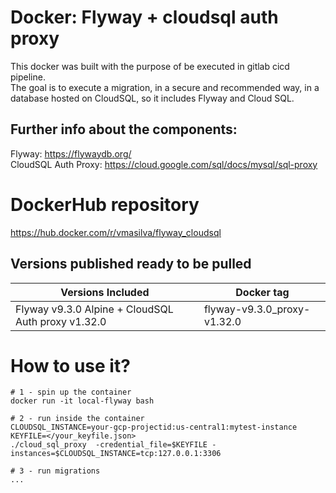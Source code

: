 # Docker: Flyway + cloudsql auth proxy

This docker was built with the purpose of be executed in gitlab cicd pipeline.  
The goal is to execute a migration, in a secure and recommended way, in a database hosted on CloudSQL, so it includes Flyway and Cloud SQL.  

## Further info about the components:
Flyway: https://flywaydb.org/   
CloudSQL Auth Proxy: https://cloud.google.com/sql/docs/mysql/sql-proxy  

# DockerHub repository
https://hub.docker.com/r/vmasilva/flyway_cloudsql

## Versions published ready to be pulled

| Versions Included                                     | Docker tag                        |
|                                                     - |                                 - |
| Flyway v9.3.0 Alpine + CloudSQL Auth proxy v1.32.0    | flyway-v9.3.0_proxy-v1.32.0       |

# How to use it? 
```
# 1 - spin up the container
docker run -it local-flyway bash

# 2 - run inside the container 
CLOUDSQL_INSTANCE=your-gcp-projectid:us-central1:mytest-instance
KEYFILE=</your_keyfile.json>
./cloud_sql_proxy  -credential_file=$KEYFILE -instances=$CLOUDSQL_INSTANCE=tcp:127.0.0.1:3306

# 3 - run migrations
...
```

